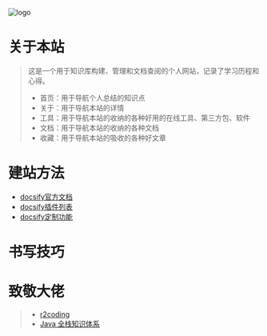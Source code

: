 ![logo](http://rbr3i8xre.hd-bkt.clouddn.com/media/img/logo.png ":size=18%")

# 关于本站

> 这是一个用于知识库构建、管理和文档查阅的个人网站，记录了学习历程和心得。
> + 首页：用于导航个人总结的知识点
> + 关于：用于导航本站的详情
> + 工具：用于导航本站的收纳的各种好用的在线工具、第三方包、软件
> + 文档：用于导航本站的收纳的各种文档
> + 收藏：用于导航本站的吸收的各种好文章


# 建站方法

* [docsify官方文档](https://docsify.js.org/#/zh-cn/)
* [docsify插件列表](https://xhhdd.cc/index.php/archives/80/)
* [docsify定制功能](https://www.codenong.com/cs107071378/)

# 书写技巧

# 致敬大佬

> +  [r2coding](https://www.r2coding.com/)
> +  [Java 全栈知识体系](https://pdai.tech/)

